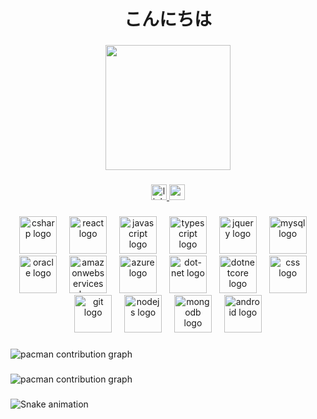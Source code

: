 <h1 align="center">こんにちは</h1>

###

<div align="center">
  <img height="200" width="200" src="https://i.pinimg.com/originals/c4/ab/62/c4ab62e1d23e4571b9abb5b3ee44788d.gif"  />
</div>

###

<div align="center">
  <a href="https://www.linkedin.com/in/bruno-piter/" target="_blank">
    <img src="https://img.shields.io/static/v1?message=LinkedIn&logo=linkedin&label=&color=0077B5&logoColor=white&labelColor=&style=for-the-badge" height="25" alt="linkedin logo"  />
  </a>
  <a href="mailto:piterbruno97@gmail.com" target="_blank">
    <img src="https://img.shields.io/static/v1?message=Gmail&logo=gmail&label=&color=D14836&logoColor=white&labelColor=&style=for-the-badge" height="25" alt="gmail logo"  />
  </a>
</div>

###

<div align="center">
  <img src="https://skillicons.dev/icons?i=cs" height="60" alt="csharp logo"  />
  <img width="12" />
  <img src="https://skillicons.dev/icons?i=react" height="60" alt="react logo"  />
  <img width="12" />
  <img src="https://skillicons.dev/icons?i=js" height="60" alt="javascript logo"  />
  <img width="12" />
  <img src="https://skillicons.dev/icons?i=ts" height="60" alt="typescript logo"  />
  <img width="12" />
  <img src="https://skillicons.dev/icons?i=jquery" height="60" alt="jquery logo"  />
  <img width="12" />
  <img src="https://skillicons.dev/icons?i=mysql" height="60" alt="mysql logo"  />
  <img width="12" />
  <img src="https://cdn.jsdelivr.net/gh/devicons/devicon/icons/oracle/oracle-original.svg" height="60" alt="oracle logo"  />
  <img width="12" />
  <img src="https://skillicons.dev/icons?i=aws" height="60" alt="amazonwebservices logo"  />
  <img width="12" />
  <img src="https://skillicons.dev/icons?i=azure" height="60" alt="azure logo"  />
  <img width="12" />
  <img src="https://skillicons.dev/icons?i=dotnet" height="60" alt="dot-net logo"  />
  <img width="12" />
  <img src="https://cdn.jsdelivr.net/gh/devicons/devicon/icons/dotnetcore/dotnetcore-original.svg" height="60" alt="dotnetcore logo"  />
  <img width="12" />
  <img src="https://skillicons.dev/icons?i=css" height="60" alt="css logo"  />
  <img width="12" />
  <img src="https://skillicons.dev/icons?i=git" height="60" alt="git logo"  />
  <img width="12" />
  <img src="https://skillicons.dev/icons?i=nodejs" height="60" alt="nodejs logo"  />
  <img width="12" />
  <img src="https://skillicons.dev/icons?i=mongodb" height="60" alt="mongodb logo"  />
  <img width="12" />
  <img src="https://cdn.jsdelivr.net/gh/devicons/devicon/icons/android/android-original.svg" height="60" alt="android logo"  />
</div>

###

<picture>
  <source media="(prefers-color-scheme: dark)" srcset="https://raw.githubusercontent.com/Bruno-Piter/Bruno-Piter/output/pacman-contribution-graph-dark.svg">
  <source media="(prefers-color-scheme: light)" srcset="https://raw.githubusercontent.com/Bruno-Piter/Bruno-Piter/output/pacman-contribution-graph.svg">
  <img alt="pacman contribution graph" src="https://raw.githubusercontent.com/Bruno-Piter/Bruno-Piter/output/pacman-contribution-graph.svg">
</picture>

###

<picture>
  <source media="(prefers-color-scheme: dark)" srcset="https://raw.githubusercontent.com/Bruno-Piter/Bruno-Piter/output/pacman-contribution-graph-dark.svg">
  <source media="(prefers-color-scheme: light)" srcset="https://raw.githubusercontent.com/Bruno-Piter/Bruno-Piter/output/pacman-contribution-graph.svg">
  <img alt="pacman contribution graph" src="https://raw.githubusercontent.com/Bruno-Piter/Bruno-Piter/output/pacman-contribution-graph.svg">
</picture>

###

<img src="https://raw.githubusercontent.com/Bruno-Piter/Bruno-Piter/output/snake.svg" alt="Snake animation" />

###
